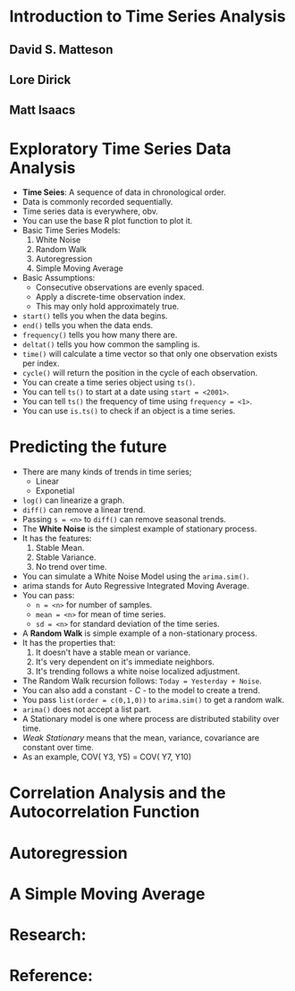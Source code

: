 # Introduction to Time Series Analysis
## David S. Matteson
## Lore Dirick
## Matt Isaacs

# Exploratory Time Series Data Analysis
- **Time Seies**: A sequence of data in chronological order.
- Data is commonly recorded sequentially.
- Time series data is everywhere, obv.
- You can use the base R plot function to plot it.
- Basic Time Series Models:
  1. White Noise
  2. Random Walk
  3. Autoregression
  4. Simple Moving Average
- Basic Assumptions:
  * Consecutive observations are evenly spaced.
  * Apply a discrete-time observation index.
  * This may only hold approximately true.
- `start()` tells you when the data begins.
- `end()` tells you when the data ends.
- `frequency()` tells you how many there are.
- `deltat()` tells you how common the sampling is.
- `time()` will calculate a time vector so that only one observation exists per index.
- `cycle()` will return the position in the cycle of each observation.
- You can create a time series object using `ts()`.
- You can tell `ts()` to start at a date using `start = <2001>`.
- You can tell `ts()` the frequency of time using `frequency = <1>`.
- You can use `is.ts()` to check if an object is a time series.


# Predicting the future
- There are many kinds of trends in time series;
  * Linear
  * Exponetial
- `log()` can linearize a graph.
- `diff()` can remove a linear trend.
- Passing `s = <n>` to `diff()` can remove seasonal trends.
- The **White Noise** is the simplest example of stationary process.
- It has the features:
  1. Stable Mean.
  2. Stable Variance.
  3. No trend over time.
- You can simulate a White Noise Model using the `arima.sim()`.
- arima stands for Auto Regressive Integrated Moving Average.
- You can pass:
  * `n = <n>` for number of samples.
  * `mean = <n>` for mean of time series.
  * `sd = <n>` for standard deviation of the time series.
- A **Random Walk** is simple example of a non-stationary process.
- It has the properties that:
  1. It doesn't have a stable mean or variance.
  2. It's very dependent on it's immediate neighbors.
  3. It's trending follows a white noise localized adjustment.
- The Random Walk recursion follows: `Today = Yesterday + Noise`.
- You can also add a constant - *C* - to the model to create a trend.
- You pass `list(order = c(0,1,0))` to `arima.sim()` to get a random walk.
- `arima()` does not accept a list part.
- A Stationary model is one where process are distributed stability over time.
- *Weak Stationary* means that the mean, variance, covariance are constant over time.
- As an example, COV( Y3, Y5) = COV( Y7, Y10)


# Correlation Analysis and the Autocorrelation Function

# Autoregression

# A Simple Moving Average

# Research:

# Reference:
